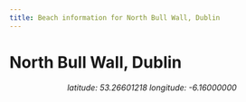 ```yaml
---
title: Beach information for North Bull Wall, Dublin
---
```

# North Bull Wall, Dublin 

<div align="center"><i>latitude: 53.26601218 longitude: -6.16000000</i></div>